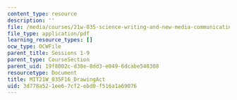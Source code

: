 ```yaml
---
content_type: resource
description: ''
file: /media/courses/21w-035-science-writing-and-new-media-communicating-science-to-the-public-fall-2016/3d778a521ee67cf2ebd0f516a1a69076_MIT21W_035F16_DrawingAct.pdf
file_type: application/pdf
learning_resource_types: []
ocw_type: OCWFile
parent_title: Sessions 1-9
parent_type: CourseSection
parent_uid: 19f8002c-d38e-8dd3-e049-6dcabe548308
resourcetype: Document
title: MIT21W_035F16_DrawingAct
uid: 3d778a52-1ee6-7cf2-ebd0-f516a1a69076
---
```

